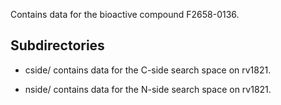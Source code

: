 Contains data for the bioactive compound F2658-0136.

## Subdirectories

- cside/ contains data for the C-side search space on rv1821.

- nside/ contains data for the N-side search space on rv1821.

